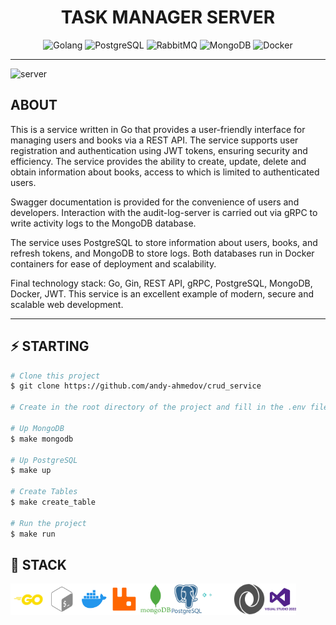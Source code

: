 <h1 align="center">TASK MANAGER SERVER</h1>


<p align="center">
 <img alt="Golang" src="https://img.shields.io/badge/Golang-4285f4?style=for-the-badge&logo=go&labelColor=black">

 <img alt="PostgreSQL" src="https://img.shields.io/badge/PostgreSQL-%23212121?style=for-the-badge&logo=postgreSQL&labelColor=black">

 <img alt="RabbitMQ" src="https://img.shields.io/badge/RabbitMQ-%23ff6600?style=for-the-badge&logo=rabbitmq&labelColor=black">


  <img alt="MongoDB" src="https://img.shields.io/badge/MongoDB-%23011d2b?style=for-the-badge&logo=mongodb&labelColor=black">

 <img alt="Docker" src="https://img.shields.io/badge/Docker-%231d63ed?style=for-the-badge&logo=docker&labelColor=black">
</p>
<hr>

![server](https://i.imgur.com/vtXhJBU.png)


## ABOUT ##

This is a service written in Go that provides a user-friendly interface for managing users and books via a REST API. The service supports user registration and authentication using JWT tokens, ensuring security and efficiency. The service provides the ability to create, update, delete and obtain information about books, access to which is limited to authenticated users.

Swagger documentation is provided for the convenience of users and developers. Interaction with the audit-log-server is carried out via gRPC to write activity logs to the MongoDB database.

The service uses PostgreSQL to store information about users, books, and refresh tokens, and MongoDB to store logs. Both databases run in Docker containers for ease of deployment and scalability.

Final technology stack: Go, Gin, REST API, gRPC, PostgreSQL, MongoDB, Docker, JWT. This service is an excellent example of modern, secure and scalable web development.

<hr>

## ⚡ STARTING ##

```bash
# Clone this project
$ git clone https://github.com/andy-ahmedov/crud_service

# Create in the root directory of the project and fill in the .env file

# Up MongoDB
$ make mongodb

# Up PostgreSQL
$ make up

# Create Tables
$ make create_table

# Run the project
$ make run

```

## 🔨 STACK ##
  <a href="https://go.dev/" target="_blank"> <img src="https://github.com/andy-ahmedov/andy-ahmedov/blob/main/files/Go-Logo_Yellow.png?raw=true" alt="golang" align="left" height='50px'/> </a>
  <a href="https://www.gnu.org/software/bash/" target="_blank"> <img src="https://raw.githubusercontent.com/andy-ahmedov/README_icons/5a0bd0723991e5d95e0eb90ce4e544345b69e05b/language_and_tools/square/bash/bash.svg" alt="bash" align="left" height='50px'/> </a>
  <a href="https://www.docker.com/" target="_blank"> <img src="https://raw.githubusercontent.com/andy-ahmedov/README_icons/5a0bd0723991e5d95e0eb90ce4e544345b69e05b/language_and_tools/square/docker/docker.svg" alt="docker" align="left" height='50px'/> </a>
  <a href="https://www.rabbitmq.com/" target="_blank"> <img src="https://raw.githubusercontent.com/andy-ahmedov/README_icons/5a0bd0723991e5d95e0eb90ce4e544345b69e05b/language_and_tools/square/rabbitmq/rabbitmq.svg" align="left" alt="rabbitmq" height='50px'/> </a>
  <a href="https://www.mongodb.com/" target="_blank"> <img src="https://raw.githubusercontent.com/devicons/devicon/6910f0503efdd315c8f9b858234310c06e04d9c0/icons/mongodb/mongodb-plain-wordmark.svg" align="left" alt="mongodb" height='50px'/> </a>
  <a href="https://www.postgresql.org/" target="_blank"> <img src="https://raw.githubusercontent.com/devicons/devicon/6910f0503efdd315c8f9b858234310c06e04d9c0/icons/postgresql/postgresql-plain-wordmark.svg" align="left" alt="postgres" height='50px'/> </a>
  <a href="https://grpc.io/" target="_blank"> <img src="https://raw.githubusercontent.com/devicons/devicon/6910f0503efdd315c8f9b858234310c06e04d9c0/icons/grpc/grpc-original.svg" align="left" alt="grpc" height='50px'/> </a>
  <a href="https://www.json.org/json-en.html" target="_blank"> <img src="https://raw.githubusercontent.com/devicons/devicon/6910f0503efdd315c8f9b858234310c06e04d9c0/icons/json/json-plain.svg" align="left" alt="json" height='50px'/> </a>
  <a href="https://code.visualstudio.com/" target="_blank"> <img src="https://raw.githubusercontent.com/devicons/devicon/6910f0503efdd315c8f9b858234310c06e04d9c0/icons/visualstudio/visualstudio-plain-wordmark.svg" align="left" alt="vscode" height='50px'/> </a>
